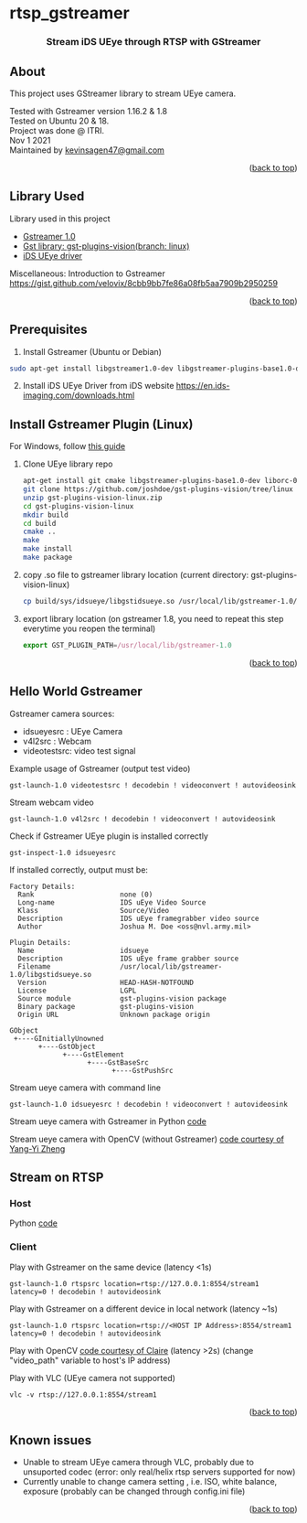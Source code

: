 # rtsp_gstreamer


<div id="top"></div>





<div align="center">

  <h3 align="center">Stream iDS UEye through RTSP with GStreamer</h3>
</div>


<!-- ABOUT THE PROJECT -->
## About

This project uses GStreamer library to stream UEye camera.<br>

Tested with Gstreamer version 1.16.2 & 1.8 <br>
Tested on Ubuntu 20 & 18.<br>
Project was done @ ITRI.<br>
Nov 1 2021<br>
Maintained by kevinsagen47@gmail.com
<p align="right">(<a href="#top">back to top</a>)</p>


## Library Used

Library used in this project

* [Gstreamer 1.0](https://gstreamer.freedesktop.org/documentation/installing/on-linux.html?gi-language=c)
* [Gst library: gst-plugins-vision(branch: linux)](https://github.com/joshdoe/gst-plugins-vision/tree/linux)
* [iDS UEye driver](https://en.ids-imaging.com/downloads.html)

Miscellaneous: Introduction to Gstreamer https://gist.github.com/velovix/8cbb9bb7fe86a08fb5aa7909b2950259

<p align="right">(<a href="#top">back to top</a>)</p>


## Prerequisites
1. Install Gstreamer (Ubuntu or Debian)
  ```sh
  sudo apt-get install libgstreamer1.0-dev libgstreamer-plugins-base1.0-dev libgstreamer-plugins-bad1.0-dev gstreamer1.0-plugins-base gstreamer1.0-plugins-good gstreamer1.0-plugins-bad gstreamer1.0-plugins-ugly gstreamer1.0-libav gstreamer1.0-doc gstreamer1.0-tools gstreamer1.0-x gstreamer1.0-alsa gstreamer1.0-gl gstreamer1.0-gtk3 gstreamer1.0-qt5 gstreamer1.0-pulseaudio
  ```
2. Install iDS UEye Driver from iDS website https://en.ids-imaging.com/downloads.html 


## Install Gstreamer Plugin (Linux) 
For Windows, follow [this guide](https://github.com/joshdoe/gst-plugins-vision/tree/master)
1. Clone UEye library repo 
   ```sh
   apt-get install git cmake libgstreamer-plugins-base1.0-dev liborc-0.4-dev
   git clone https://github.com/joshdoe/gst-plugins-vision/tree/linux
   unzip gst-plugins-vision-linux.zip 
   cd gst-plugins-vision-linux
   mkdir build
   cd build
   cmake ..
   make
   make install
   make package
   ```
2. copy .so file to gstreamer library location (current directory: gst-plugins-vision-linux)
   ```sh
   cp build/sys/idsueye/libgstidsueye.so /usr/local/lib/gstreamer-1.0/
   ```
3. export library location (on gstreamer 1.8, you need to repeat this step everytime you reopen the terminal)
   ```js
   export GST_PLUGIN_PATH=/usr/local/lib/gstreamer-1.0
   ```    
<p align="right">(<a href="#top">back to top</a>)</p>


## Hello World Gstreamer

Gstreamer camera sources:
- idsueyesrc  : UEye Camera
- v4l2src     : Webcam
- videotestsrc: video test signal

Example usage of Gstreamer (output test video)
```
gst-launch-1.0 videotestsrc ! decodebin ! videoconvert ! autovideosink
```
Stream webcam video
```
gst-launch-1.0 v4l2src ! decodebin ! videoconvert ! autovideosink
```
Check if Gstreamer UEye plugin is installed correctly
```
gst-inspect-1.0 idsueyesrc
```
If installed correctly, output must be:
```
Factory Details:
  Rank                     none (0)
  Long-name                IDS uEye Video Source
  Klass                    Source/Video
  Description              IDS uEye framegrabber video source
  Author                   Joshua M. Doe <oss@nvl.army.mil>

Plugin Details:
  Name                     idsueye
  Description              IDS uEye frame grabber source
  Filename                 /usr/local/lib/gstreamer-1.0/libgstidsueye.so
  Version                  HEAD-HASH-NOTFOUND
  License                  LGPL
  Source module            gst-plugins-vision package
  Binary package           gst-plugins-vision
  Origin URL               Unknown package origin

GObject
 +----GInitiallyUnowned
       +----GstObject
             +----GstElement
                   +----GstBaseSrc
                         +----GstPushSrc
```
Stream ueye camera with command line
```
gst-launch-1.0 idsueyesrc ! decodebin ! videoconvert ! autovideosink
```
Stream ueye camera with Gstreamer in Python [code](https://github.com/kevinsagen47/rtsp_gstreamer/blob/main/local_stream_ueye.py)

Stream ueye camera with OpenCV (without Gstreamer) [code courtesy of Yang-Yi Zheng](https://github.com/kevinsagen47/rtsp_gstreamer/blob/main/itri_ueye.py)


## Stream on RTSP 

###  Host
Python [code](https://github.com/kevinsagen47/rtsp_gstreamer/blob/main/rtsp_host.py)

### Client
Play with Gstreamer on the same device (latency <1s)
```
gst-launch-1.0 rtspsrc location=rtsp://127.0.0.1:8554/stream1 latency=0 ! decodebin ! autovideosink
```

Play with Gstreamer on a different device in local network  (latency ~1s)
```
gst-launch-1.0 rtspsrc location=rtsp://<HOST IP Address>:8554/stream1 latency=0 ! decodebin ! autovideosink
```

Play with OpenCV [code courtesy of Claire](https://github.com/kevinsagen47/rtsp_gstreamer/blob/main/rtsp_stream_client.py) (latency >2s)
(change "video_path" variable to host's IP address)

Play with VLC (UEye camera not supported)
```
vlc -v rtsp://127.0.0.1:8554/stream1
```

<p align="right">(<a href="#top">back to top</a>)</p>


<!-- Issues -->
## Known issues

- Unable to stream UEye camera through VLC, probably due to unsuported codec (error: only real/helix rtsp servers supported for now)
- Currently unable to change camera setting , i.e. ISO, white balance, exposure (probably can be changed through config.ini file)

<p align="right">(<a href="#top">back to top</a>)</p>

